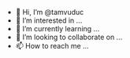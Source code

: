 - 👋 Hi, I’m @tamvuduc
- 👀 I’m interested in ...
- 🌱 I’m currently learning ...
- 💞️ I’m looking to collaborate on ...
- 📫 How to reach me ...

<!---
tamvuduc/tamvuduc is a ✨ special ✨ repository because its `README.md` (this file) appears on your GitHub profile.
You can click the Preview link to take a look at your changes.
--->
